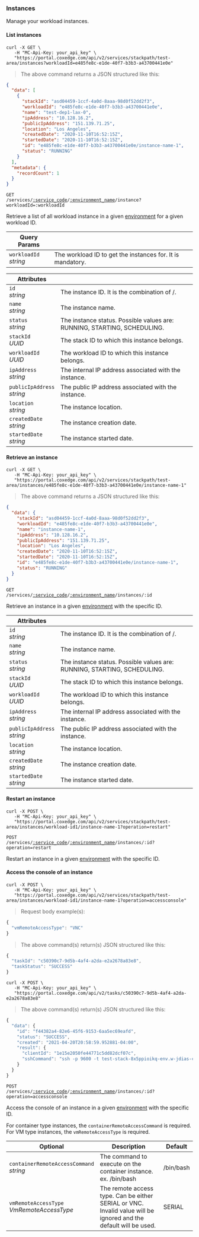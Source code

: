 ### Instances

Manage your workload instances.

<!-------------------- LIST INSTANCES -------------------->

#### List instances

```shell
curl -X GET \
   -H "MC-Api-Key: your_api_key" \
   "https://portal.coxedge.com/api/v2/services/stackpath/test-area/instances?workloadId=e485fe8c-e1de-40f7-b3b3-a43700441e0e"
```
> The above command returns a JSON structured like this:

```json
{
  "data": [
    {
      "stackId": "asd04459-1ccf-4a0d-8aaa-98d0f52dd2f3",
      "workloadId": "e485fe8c-e1de-40f7-b3b3-a43700441e0e",
      "name": "test-dep1-lax-0",
      "ipAddress": "10.128.16.2",
      "publicIpAddress": "151.139.71.25",
      "location": "Los Angeles",
      "createdDate": "2020-11-10T16:52:15Z",
      "startedDate": "2020-11-10T16:52:15Z",
      "id": "e485fe8c-e1de-40f7-b3b3-a43700441e0e/instance-name-1",
      "status": "RUNNING"
    }
  ],
  "metadata": {
    "recordCount": 1
  }
}
```

<code>GET /services/<a href="#administration-service-connections">:service_code</a>/<a href="#administration-environments">:environment_name</a>/instance?workloadId=:workloadId</code>

Retrieve a list of all workload instance in a given [environment](#administration-environments) for a given workload ID.

Query Params | &nbsp;
---- | -----------
`workloadId`<br/>*string* | The workload ID to get the instances for. It is mandatory.

Attributes | &nbsp;
------- | -----------
`id`<br/>*string* | The instance ID. It is the combination of <workloadId>/<name>.
`name`<br/>*string* | The instance name.
`status`<br/>*string* | The instance status. Possible values are: RUNNING, STARTING, SCHEDULING.
`stackId`<br/>*UUID* | The stack ID to which this instance belongs.
`workloadId`<br/>*UUID* | The workload ID to which this instance belongs.
`ipAddress`<br/>*string* | The internal IP address associated with the instance.
`publicIpAddress`<br/>*string* | The public IP address associated with the instance.
`location`<br/>*string* | The instance location.
`createdDate`<br/>*string* | The instance creation date.
`startedDate`<br/>*string* | The instance started date.


<!-------------------- RETRIEVE AN INSTANCE -------------------->

#### Retrieve an instance

```shell
curl -X GET \
   -H "MC-Api-Key: your_api_key" \
   "https://portal.coxedge.com/api/v2/services/stackpath/test-area/instances/e485fe8c-e1de-40f7-b3b3-a43700441e0e/instance-name-1"
```
> The above command returns a JSON structured like this:

```json
{
  "data": {
    "stackId": "asd04459-1ccf-4a0d-8aaa-98d0f52dd2f3",
    "workloadId": "e485fe8c-e1de-40f7-b3b3-a43700441e0e",
    "name": "instance-name-1",
    "ipAddress": "10.128.16.2",
    "publicIpAddress": "151.139.71.25",
    "location": "Los Angeles",
    "createdDate": "2020-11-10T16:52:15Z",
    "startedDate": "2020-11-10T16:52:15Z",
    "id": "e485fe8c-e1de-40f7-b3b3-a43700441e0e/instance-name-1",
    "status": "RUNNING"
  }
}
```

<code>GET /services/<a href="#administration-service-connections">:service_code</a>/<a href="#administration-environments">:environment_name</a>/instances/:id</code>

Retrieve an instance in a given [environment](#administration-environments) with the specific ID.

Attributes | &nbsp;
------- | -----------
`id`<br/>*string* | The instance ID. It is the combination of <workloadId>/<name>.
`name`<br/>*string* | The instance name.
`status`<br/>*string* | The instance status. Possible values are: RUNNING, STARTING, SCHEDULING.
`stackId`<br/>*UUID* | The stack ID to which this instance belongs.
`workloadId`<br/>*UUID* | The workload ID to which this instance belongs.
`ipAddress`<br/>*string* | The internal IP address associated with the instance.
`publicIpAddress`<br/>*string* | The public IP address associated with the instance.
`location`<br/>*string* | The instance location.
`createdDate`<br/>*string* | The instance creation date.
`startedDate`<br/>*string* | The instance started date.

<!-------------------- RESTART AN INSTANCE -------------------->

#### Restart an instance

```shell
curl -X POST \
   -H "MC-Api-Key: your_api_key" \
   "https://portal.coxedge.com/api/v2/services/stackpath/test-area/instances/workload-id1/instance-name-1?operation=restart"
```

<code>POST /services/<a href="#administration-service-connections">:service_code</a>/<a href="#administration-environments">:environment_name</a>/instances/:id?operation=restart</code>

Restart an instance in a given [environment](#administration-environments) with the specific ID.

<!-------------------- ACCESS AN INSTANCE CONSOLE -------------------->

#### Access the console of an instance

```shell
curl -X POST \
   -H "MC-Api-Key: your_api_key" \
   "https://portal.coxedge.com/api/v2/services/stackpath/test-area/instances/workload-id1/instance-name-1?operation=accessconsole"
```

> Request body example(s):

```js
{
  "vmRemoteAccessType": "VNC"
}
```
> The above command(s) return(s) JSON structured like this:

```js
{
  "taskId": "c50390c7-9d5b-4af4-a2da-e2a2678a83e8",
  "taskStatus": "SUCCESS"
}
```
```shell
curl -X POST \
   -H "MC-Api-Key: your_api_key" \
   "https://portal.coxedge.com/api/v2/tasks/c50390c7-9d5b-4af4-a2da-e2a2678a83e8"
```
> The above command(s) return(s) JSON structured like this:

```js
{
  "data": {
    "id": "f44382a4-82e6-45f6-9153-6aa5ec69eafd",
    "status": "SUCCESS",
    "created": "2021-04-20T20:58:59.952881-04:00",
    "result": {
      "clientId": "1e15e2050fe44771c5dd82dcf07c",
      "sshCommand": "ssh -p 9600 -t test-stack-8x5ppioikq-env.w-jdias-cmp-wi-jdias-edh-ord-0.container-0.0cbc2e63dffa4fa6b183fafeeb575c95@container-console.edgeengine.io /bin/bash"
    }
  }
}
```

<code>POST /services/<a href="#administration-service-connections">:service_code</a>/<a href="#administration-environments">:environment_name</a>/instances/:id?operation=accessconsole</code>

Access the console of an instance in a given [environment](#administration-environments) with the specific ID.

For container type instances, the `containerRemoteAccessCommand` is required. For VM type instances, the `vmRemoteAccessType` is required. 

Optional | Description | Default 
------- | -----------  |---------
`containerRemoteAccessCommand`<br/>*string* | The command to execute on the container instance. ex. /bin/bash | /bin/bash
`vmRemoteAccessType`<br/>*VmRemoteAccessType* | The remote access type. Can be either SERIAL or VNC. Invalid value will be ignored and the default will be used. | SERIAL
